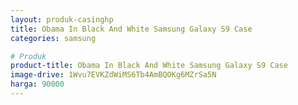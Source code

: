 ```yaml
---
layout: produk-casinghp
title: Obama In Black And White Samsung Galaxy S9 Case
categories: samsung

# Produk
product-title: Obama In Black And White Samsung Galaxy S9 Case
image-drive: 1Wvu7EVKZdWiMS6Tb4AmBQOKg6MZrSa5N
harga: 90000
---
```

